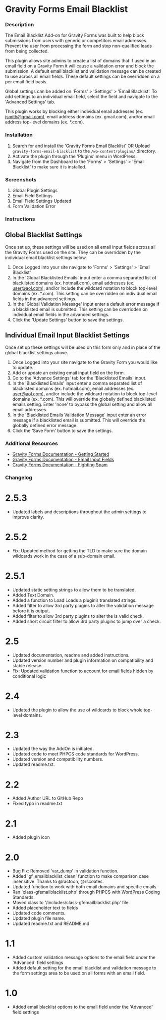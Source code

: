 Gravity Forms Email Blacklist
================
### Description

The Email Blacklist Add-on for Gravity Forms was built to help block submissions from users with generic or competitors email addresses. Prevent the user from processing the form and stop non-qualified leads from being collected.

This plugin allows site admins to create a list of domains that if used in an email field on a Gravity Form it will cause a validation error and block the submission. A default email blacklist and validation message can be created to use across all email fields. These default settings can be overridden on a per email field basis.

Global settings can be added on 'Forms' > 'Settings' > 'Email Blacklist'. To add settings to an individual email field, select the field and navigate to the 'Advanced Settings' tab.

This plugin works by blocking either individual email addresses (ex. jsmith@gmail.com), email address domains (ex. gmail.com), and/or email address top-level domains (ex. *.com).

### Installation

1. Search for and install the 'Gravity Forms Email Blacklist' OR Upload `gravity-forms-email-blacklist` to the `/wp-content/plugins/` directory.
2. Activate the plugin through the 'Plugins' menu in WordPress.
3. Navigate from the Dashboard to the 'Forms' > 'Settings' > 'Email Blacklist' to make sure it is installed.

### Screenshots

1. Global Plugin Settings
2. Email Field Settings
3. Email Field Settings Updated
4. Form Validation Error

### Instructions

## Global Blacklist Settings
Once set up, these settings will be used on all email input fields across all the Gravity Forms used on the site. They can be overridden by the individual email blacklist settings below.

1. Once Logged into your site navigate to 'Forms' > 'Settings' > 'Email Blacklist'
2. In the 'Global Blacklisted Emails' input enter a comma separated list of blacklisted domains (ex. hotmail.com), email addresses (ex. user@aol.com), and/or include the wildcard notation to block top-level domains (ex. *.com). This setting can be overridden on individual email fields in the advanced settings.
3. In the 'Global Validation Message' input enter a default error message if a blacklisted email is submitted. This setting can be overridden on individual email fields in the advanced settings.
4. Click the 'Update Settings' button to save the settings.

## Individual Email Input Blacklist Settings
Once set up these settings will be used on this form only and in place of the global blacklist settings above.

1. Once Logged into your site navigate to the Gravity Form you would like to update.
2. Add or update an existing email input field on the form.
3. Go to the 'Advance Settings' tab for the 'Blacklisted Emails' input.
4. In the 'Blacklisted Emails' input enter a comma separated list of blacklisted domains (ex. hotmail.com), email addresses (ex. user@aol.com), and/or include the wildcard notation to block top-level domains (ex. *.com). This will override the globally defined blacklisted emails setting. Enter 'none' to bypass the global setting and allow all email addresses.
5. In the 'Blacklisted Emails Validation Message' input enter an error message if a blacklisted email is submitted. This will override the globally defined error message.
6. Click the 'Save Form' button to save the settings.

### Additional Resources
* [Gravity Forms Documentation - Getting Started](https://docs.gravityforms.com/category/getting-started/)
* [Gravity Forms Documentation - Email Input Fields](https://docs.gravityforms.com/email/)
* [Gravity Forms Documentation - Fighting Spam](https://docs.gravityforms.com/spam/)

### Changelog

# 2.5.3 #
* Updated labels and descriptions throughout the admin settings to improve clarity.

# 2.5.2 #
* Fix: Updated method for getting the TLD to make sure the domain wildcards work in the case of a sub-domain email.

# 2.5.1 #
* Updated static setting strings to allow them to be translated.
* Added Text Domain.
* Added a function to Load Loads a plugin’s translated strings.
* Added filter to allow 3rd party plugins to alter the validation message before it is output.
* Added filter to allow 3rd party plugins to alter the is_valid check.
* Added short circuit filter to allow 3rd party plugins to jump over a check.

# 2.5 #
* Updated documentation, readme and added instructions.
* Updated version number and plugin information on compatibility and stable release.
* Fix: Updated validation function to account for email fields hidden by conditional logic

# 2.4
* Updated the plugin to allow the use of wildcards to block whole top-level domains.

# 2.3
* Updated the way the AddOn is initiated.
* Updated code to meet PHPCS code standards for WordPress.
* Updated version and compatibility numbers.
* Updated readme.txt.

# 2.2
* Added Author URL to GitHub Repo
* Fixed typo in readme.txt

# 2.1
* Added plugin icon

# 2.0
* Bug Fix: Removed 'var_dump' in validation function.
* Added 'gf_emailblacklist_clean' function to make comparison case insensitive. Thanks to @ractoon, @rscoates.
* Updated function to work with both email domains and specific emails.
* Ran 'class-gfemailblacklist.php' through PHPCS with WordPress Coding Standards.
* Moved class to '/includes/class-gfemailblacklist.php' file.
* Added placeholder text to fields
* Updated code comments.
* Updated plugin file name.
* Updated readme.txt and README.md

# 1.1
* Added custom validation message options to the email field under the 'Advanced' field settings
* Added default setting for the email blacklist and validation message to the form settings area to be used on all forms with an email field.

# 1.0
* Added email blacklist options to the email field under the 'Advanced' field settings

